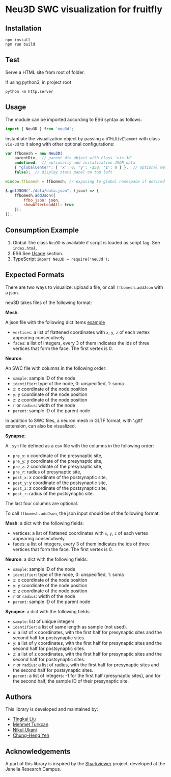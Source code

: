 # Neu3D SWC visualization for fruitfly


## Installation
```
npm install
npm run build
```

## Test
Serve a HTML site from root of folder.

If using python3, in project root

```
python -m http.server
```

## Usage
The module can be imported according to ES6 syntax as follows:

```javascript
import { Neu3D } from 'neu3d';
```

Instantiate the visualization object by passing a `HTMLDivElement` with class `vis-3d` to it along with other optional configurations:

```javascript
var ffbomesh = new Neu3D(
    parentDiv,  // parent div object with class `vis-3d`
    undefined,  // optionally add initalization JSON data
    { "globalCenter": { 'x': 0, 'y': -250, 'z': 0 } },  // optional metadata
    false);  // display stats panel on top left

window.ffbomesh = ffbomesh; // exposing to global namespace if desired

$.getJSON("./data/data.json", (json) => {
    ffbomesh.addJson({
        ffbo_json: json,
        showAfterLoadAll: true
    });
});
```

## Consumption Example

1. Global
    The class `Neu3D` is available if script is loaded as script tag. See `index.html`.
2. ES6
    See [Usage](#usage) section.
3. TypeScript
   `import Neu3D = require('neu3d');`

## Expected Formats

There are two ways to visualize: upload a file, or call `ffbomesh.addJson` with a json.

neu3D takes files of the following format:

**Mesh**:

A json file with the following dict items [example](https://cdn.rawgit.com/fruitflybrain/ffbo.lib/master/mesh/al_l.json)

- `vertices`: a list of flattened coordinates with `x`, `y`, `z` of each vertex appearing consecutively.
- `faces`: a list of integers, every 3 of them indicates the ids of three vertices that form the face. The first vertex is 0.

**Neuron**:

An SWC file with columns in the following order:

- `sample`: sample ID of the node
- `identifier`: type of the node, 0: unspecified, 1: soma
- `x`: x coordinate of the node position
- `y`: y coordinate of the node position
- `z`: z coordinate of the node position
- `r` or `radius`: width of the node
- `parent`: sample ID of the parent node

In addition to SWC files, a neuron mesh in GLTF format, with '.gltf' extension, can also be visualized.

**Synapse**:

A `.syn` file defined as a csv file with the columns in the following order:

- `pre_x`: x coordinate of the presynaptic site,
- `pre_y`: y coordinate of the presynaptic site,
- `pre_z`: z coordinate of the presynaptic site,
- `pre_r`: radius of presynaptic site,
- `post_x`: x coordinate of the postsynaptic site,
- `post_y`: y coordinate of the postsynaptic site,
- `post_z`: z coordinate of the postsynaptic site,
- `post_r`: radius of the postsynaptic site.

The last four columns are optional.

To call `ffbomesh.addJson`, the json input should be of the following format:

**Mesh**: a dict with the following fields:

- vertices: a list of flattened coordinates with `x`, `y`, `z` of each vertex appearing consecutively.
- faces: a list of integers, every 3 of them indicates the ids of three vertices that form the face. The first vertex is 0.

**Neuron**: a dict with the following fields:

- `sample`: sample ID of the node
- `identifier`: type of the node, 0: unspecified, 1: soma
- `x`: x coordinate of the node position
- `y`: y coordinate of the node position
- `z`: z coordinate of the node position
- `r` or `radius`: width of the node
- `parent`: sample ID of the parent node

**Synapse**: a dict with the following fields:

- `sample`: list of unique integers
- `identifier`: a list of same length as sample (not used).
- `x`: a list of x coordinates, with the first half for presynaptic sites and the second half for postsynaptic sites.
- `y`: a list of y coordinates, with the first half for presynaptic sites and the second half for postsynaptic sites.
- `z`: a list of z coordinates, with the first half for presynaptic sites and the second half for postsynaptic sites.
- `r` or `radius`: a list of radius, with the first half for presynaptic sites and the second half for postsynaptic sites.
- `parent`: a list of integers: -1 for the first half (presynaptic sites), and for the second half, the sample ID of their presynaptic site.

## Authors

This library is developed and maintained by:

* [Tingkai Liu]()
* [Mehmet Turkcan]()
* [Nikul Ukani]()
* [Chung-Heng Yeh]()

## Acknowledgements

A part of this library is inspired by the [Sharkviewer](https://github.com/JaneliaSciComp/SharkViewer) project, developed at the Janelia Research Campus.
